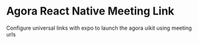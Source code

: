 # Agora React Native Meeting Link

Configure universal links with expo to launch the agora uikit using meeting urls
